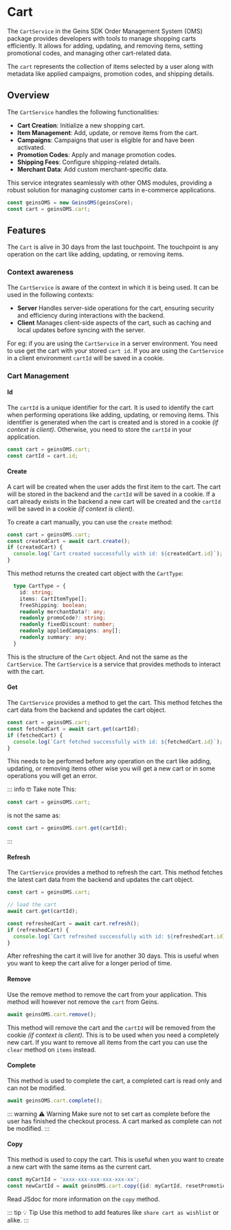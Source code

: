 # Cart

The `CartService` in the Geins SDK Order Management System (OMS) package provides developers with tools to manage shopping carts efficiently. It allows for adding, updating, and removing items, setting promotional codes, and managing other cart-related data.

The `cart` represents the collection of items selected by a user along with metadata like applied campaigns, promotion codes, and shipping details.


## Overview

The `CartService` handles the following functionalities:

- **Cart Creation**: Initialize a new shopping cart.
- **Item Management**: Add, update, or remove items from the cart.
- **Campaigns**: Campaigns that user is eligible for and have been activated.
- **Promotion Codes**: Apply and manage promotion codes.
- **Shipping Fees**: Configure shipping-related details.
- **Merchant Data**: Add custom merchant-specific data.

This service integrates seamlessly with other OMS modules, providing a robust solution for managing customer carts in e-commerce applications.
```typescript
const geinsOMS = new GeinsOMS(geinsCore);
const cart = geinsOMS.cart;
```


## Features

The `Cart` is alive in 30 days from the last touchpoint. The touchpoint is any operation on the cart like adding, updating, or removing items.

### Context awareness

The `CartService` is aware of the context in which it is being used. It can be used in the following contexts:

- **Server** Handles server-side operations for the cart, ensuring security and efficiency during interactions with the backend.
- **Client** Manages client-side aspects of the cart, such as caching and local updates before syncing with the server.

For eg: if you are using the `CartService` in a server environment. You need to use get the cart with your stored `cart id`. If you are using the `CartService` in a client environment `cartId` will be saved in a cookie.



### Cart Management

#### Id
The `cartId` is a unique identifier for the cart. It is used to identify the cart when performing operations like adding, updating, or removing items. This identifier is generated when the cart is created and is stored in a cookie _(if context is client)_. Otherwise, you need to store the `cartId` in your application.

```typescript
const cart = geinsOMS.cart;
const cartId = cart.id;
```


#### Create
A cart will be created when the user adds the first item to the cart. The cart will be stored in the backend and the `cartId` will be saved in a cookie. If a cart already exists in the backend a new cart will be created and the `cartId` will be saved in a cookie _(if context is client)_.

To create a cart manually, you can use the `create` method:

```typescript
const cart = geinsOMS.cart;
const createdCart = await cart.create();
if (createdCart) {     
  console.log(`Cart created successfully with id: ${createdCart.id}`);
}
```

This method returns the created cart object with the `CartType`:
```typescript
  type CartType = {
    id: string;
    items: CartItemType[];
    freeShipping: boolean;
    readonly merchantData?: any;
    readonly promoCode?: string;
    readonly fixedDiscount: number;
    readonly appliedCampaigns: any[];
    readonly summary: any;
  }
```

This is the structure of the `Cart` object. And not the same as the `CartService`. The `CartService` is a service that provides methods to interact with the cart.



#### Get

The `CartService` provides a method to get the cart. This method fetches the cart data from the backend and updates the cart object.

```typescript
const cart = geinsOMS.cart;
const fetchedCart = await cart.get(cartId);
if (fetchedCart) {     
  console.log(`Cart fetched successfully with id: ${fetchedCart.id}`);
}
```

This needs to be perfomed before any operation on the cart like adding, updating, or removing items other wise you will get a new cart or in some operations you will get an error.

::: info :nerd_face: Take note
This:
```typescript
const cart = geinsOMS.cart;
```
is not the same as:
```typescript
const cart = geinsOMS.cart.get(cartId);
```
:::


#### Refresh

The `CartService` provides a method to refresh the cart. This method fetches the latest cart data from the backend and updates the cart object.

```typescript
const cart = geinsOMS.cart;

// load the cart
await cart.get(cartId);  

const refreshedCart = await cart.refresh();
if (refreshedCart) {     
  console.log(`Cart refreshed successfully with id: ${refreshedCart.id}`);
}
```

After refreshing the cart it will live for another 30 days. This is useful when you want to keep the cart alive for a longer period of time.


#### Remove

Use the remove method to remove the cart from your application. This method will however not remove the `cart` from Geins.

```typescript
await geinsOMS.cart.remove();   
```

This method will remove the cart and the `cartId` will be removed from the cookie _(if context is client)_. This is to be used when you need a completely new cart. If you want to remove all items from the cart you can use the `clear` method on `items` instead.


#### Complete

This method is used to complete the cart, a completed cart is read only and can not be modified.

```typescript
await geinsOMS.cart.complete();  
```

::: warning :warning: Warning
Make sure not to set cart as complete before the user has finished the checkout process. A cart marked as complete can not be modified.
:::


#### Copy

This method is used to copy the cart. This is useful when you want to create a new cart with the same items as the current cart. 


```typescript
const myCartId = 'xxxx-xxx-xxx-xxx-xxx-xx';
const newCartId = await geinsOMS.cart.copy({id: myCartId, resetPromotions: true});
```

Read JSdoc for more information on the `copy` method.

::: tip :bulb: Tip
Use this method to add features like `share cart as wishlist` or alike.
:::
